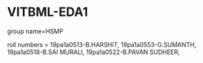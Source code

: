 # VITBML-EDA1
group name=HSMP

roll numbers = 19pa1a0513-B.HARSHIT,
19pa1a0553-G.SUMANTH,
19pa1a0518-B.SAI MURALI,
19pa1a0522-B.PAVAN SUDHEER,
